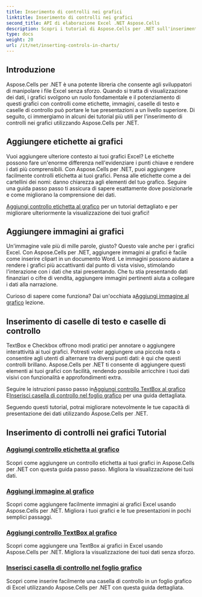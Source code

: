 ```yaml
---
title: Inserimento di controlli nei grafici
linktitle: Inserimento di controlli nei grafici
second_title: API di elaborazione Excel .NET Aspose.Cells
description: Scopri i tutorial di Aspose.Cells per .NET sull'inserimento di controlli nei grafici, tra cui l'aggiunta di etichette, immagini, caselle di testo e caselle di controllo per migliorare la visualizzazione dei dati.
type: docs
weight: 20
url: /it/net/inserting-controls-in-charts/
---
```

## Introduzione

Aspose.Cells per .NET è una potente libreria che consente agli sviluppatori di manipolare i file Excel senza sforzo. Quando si tratta di visualizzazione dei dati, i grafici svolgono un ruolo fondamentale e il potenziamento di questi grafici con controlli come etichette, immagini, caselle di testo e caselle di controllo può portare le tue presentazioni a un livello superiore. Di seguito, ci immergiamo in alcuni dei tutorial più utili per l'inserimento di controlli nei grafici utilizzando Aspose.Cells per .NET.

## Aggiungere etichette ai grafici

Vuoi aggiungere ulteriore contesto ai tuoi grafici Excel? Le etichette possono fare un'enorme differenza nell'evidenziare i punti chiave e rendere i dati più comprensibili. Con Aspose.Cells per .NET, puoi aggiungere facilmente controlli etichetta ai tuoi grafici. Pensa alle etichette come a dei cartellini dei nomi: danno chiarezza agli elementi del tuo grafico. Seguire una guida passo passo ti assicura di sapere esattamente dove posizionarle e come migliorano la comprensione dei dati.

[Aggiungi controllo etichetta al grafico](./add-label-control-to-chart/) per un tutorial dettagliato e per migliorare ulteriormente la visualizzazione dei tuoi grafici!

## Aggiungere immagini ai grafici

Un'immagine vale più di mille parole, giusto? Questo vale anche per i grafici Excel. Con Aspose.Cells per .NET, aggiungere immagini ai grafici è facile come inserire clipart in un documento Word. Le immagini possono aiutare a rendere i grafici più accattivanti dal punto di vista visivo, stimolando l'interazione con i dati che stai presentando. Che tu stia presentando dati finanziari o cifre di vendita, aggiungere immagini pertinenti aiuta a collegare i dati alla narrazione.

Curioso di sapere come funziona? Dai un'occhiata a[Aggiungi immagine al grafico](./add-picture-to-chart/) lezione.

## Inserimento di caselle di testo e caselle di controllo

TextBox e Checkbox offrono modi pratici per annotare o aggiungere interattività ai tuoi grafici. Potresti voler aggiungere una piccola nota o consentire agli utenti di alternare tra diversi punti dati: è qui che questi controlli brillano. Aspose.Cells per .NET ti consente di aggiungere questi elementi ai tuoi grafici con facilità, rendendo possibile arricchire i tuoi dati visivi con funzionalità e approfondimenti extra.

 Seguire le istruzioni passo passo in[Aggiungi controllo TextBox al grafico](./add-textbox-control-to-chart/) E[Inserisci casella di controllo nel foglio grafico](./insert-checkbox-in-chart-sheet/) per una guida dettagliata.

Seguendo questi tutorial, potrai migliorare notevolmente le tue capacità di presentazione dei dati utilizzando Aspose.Cells per .NET.

## Inserimento di controlli nei grafici Tutorial
### [Aggiungi controllo etichetta al grafico](./add-label-control-to-chart/)
Scopri come aggiungere un controllo etichetta ai tuoi grafici in Aspose.Cells per .NET con questa guida passo passo. Migliora la visualizzazione dei tuoi dati.
### [Aggiungi immagine al grafico](./add-picture-to-chart/)
Scopri come aggiungere facilmente immagini ai grafici Excel usando Aspose.Cells per .NET. Migliora i tuoi grafici e le tue presentazioni in pochi semplici passaggi.
### [Aggiungi controllo TextBox al grafico](./add-textbox-control-to-chart/)
Scopri come aggiungere una TextBox ai grafici in Excel usando Aspose.Cells per .NET. Migliora la visualizzazione dei tuoi dati senza sforzo.
### [Inserisci casella di controllo nel foglio grafico](./insert-checkbox-in-chart-sheet/)
Scopri come inserire facilmente una casella di controllo in un foglio grafico di Excel utilizzando Aspose.Cells per .NET con questa guida dettagliata.